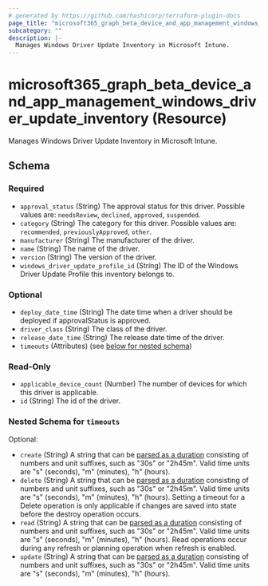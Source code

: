 ```yaml
---
# generated by https://github.com/hashicorp/terraform-plugin-docs
page_title: "microsoft365_graph_beta_device_and_app_management_windows_driver_update_inventory Resource - terraform-provider-microsoft365"
subcategory: ""
description: |-
  Manages Windows Driver Update Inventory in Microsoft Intune.
---
```


# microsoft365_graph_beta_device_and_app_management_windows_driver_update_inventory (Resource)

Manages Windows Driver Update Inventory in Microsoft Intune.



<!-- schema generated by tfplugindocs -->
## Schema

### Required

- `approval_status` (String) The approval status for this driver. Possible values are: `needsReview`, `declined`, `approved`, `suspended`.
- `category` (String) The category for this driver. Possible values are: `recommended`, `previouslyApproved`, `other`.
- `manufacturer` (String) The manufacturer of the driver.
- `name` (String) The name of the driver.
- `version` (String) The version of the driver.
- `windows_driver_update_profile_id` (String) The ID of the Windows Driver Update Profile this inventory belongs to.

### Optional

- `deploy_date_time` (String) The date time when a driver should be deployed if approvalStatus is approved.
- `driver_class` (String) The class of the driver.
- `release_date_time` (String) The release date time of the driver.
- `timeouts` (Attributes) (see [below for nested schema](#nestedatt--timeouts))

### Read-Only

- `applicable_device_count` (Number) The number of devices for which this driver is applicable.
- `id` (String) The id of the driver.

<a id="nestedatt--timeouts"></a>
### Nested Schema for `timeouts`

Optional:

- `create` (String) A string that can be [parsed as a duration](https://pkg.go.dev/time#ParseDuration) consisting of numbers and unit suffixes, such as "30s" or "2h45m". Valid time units are "s" (seconds), "m" (minutes), "h" (hours).
- `delete` (String) A string that can be [parsed as a duration](https://pkg.go.dev/time#ParseDuration) consisting of numbers and unit suffixes, such as "30s" or "2h45m". Valid time units are "s" (seconds), "m" (minutes), "h" (hours). Setting a timeout for a Delete operation is only applicable if changes are saved into state before the destroy operation occurs.
- `read` (String) A string that can be [parsed as a duration](https://pkg.go.dev/time#ParseDuration) consisting of numbers and unit suffixes, such as "30s" or "2h45m". Valid time units are "s" (seconds), "m" (minutes), "h" (hours). Read operations occur during any refresh or planning operation when refresh is enabled.
- `update` (String) A string that can be [parsed as a duration](https://pkg.go.dev/time#ParseDuration) consisting of numbers and unit suffixes, such as "30s" or "2h45m". Valid time units are "s" (seconds), "m" (minutes), "h" (hours).
